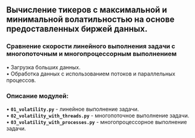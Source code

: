 ## Вычисление тикеров с максимальной и минимальной волатильностью на основе предоставленных биржей данных.
### Сравнение скорости линейного выполнения задачи с многопоточным и многопроцессорным выполнением 

• Загрузка больших данных.  
• Обработка данных с использованием потоков и параллельных процессов. 

### Описание модулей:
• **`01_volatility.py`** - линейное выполнение задачи.  
• **`02_volatility_with_threads.py`** - многопоточное выполнение задачи.  
• **`03_volatility_with_processes.py`** - многопроцессорное выполнение задачи.  